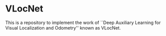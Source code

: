 # VLocNet
This is a repository to implement the work of ``Deep Auxiliary Learning for Visual Localization and Odometry'' known as VLocNet.  
